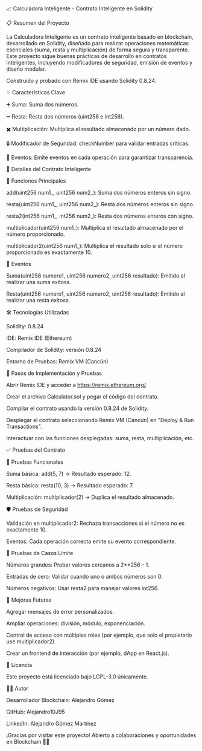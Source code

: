 📈 Calculadora Inteligente - Contrato Inteligente en Solidity

📋 Resumen del Proyecto

La Calculadora Inteligente es un contrato inteligente basado en blockchain, desarrollado en Solidity, diseñado para realizar operaciones matemáticas esenciales (suma, resta y multiplicación) de forma segura y transparente.
Este proyecto sigue buenas prácticas de desarrollo en contratos inteligentes, incluyendo modificadores de seguridad, emisión de eventos y diseño modular.

Construido y probado con Remix IDE usando Solidity 0.8.24.

✨ Características Clave

➕ Suma: Suma dos números.

➖ Resta: Resta dos números (uint256 e int256).

✖️ Multiplicación: Multiplica el resultado almacenado por un número dado.

🔒 Modificador de Seguridad: checkNumber para validar entradas críticas.

🧩 Eventos: Emite eventos en cada operación para garantizar transparencia.



🧠 Detalles del Contrato Inteligente


🔹 Funciones Principales



add(uint256 num1_, uint256 num2_): Suma dos números enteros sin signo.


resta(uint256 num1_, uint256 num2_): Resta dos números enteros sin signo.


resta2(int256 num1_, int256 num2_): Resta dos números enteros con signo.


multiplicador(uint256 num1_): Multiplica el resultado almacenado por el número proporcionado.


multiplicador2(uint256 num1_): Multiplica el resultado solo si el número proporcionado es exactamente 10.



🔹 Eventos

Suma(uint256 numero1, uint256 numero2, uint256 resultado): Emitido al realizar una suma exitosa.


Resta(uint256 numero1, uint256 numero2, uint256 resultado): Emitido al realizar una resta exitosa.



🛠️ Tecnologías Utilizadas


Solidity: 0.8.24

IDE: Remix IDE (Ethereum)

Compilador de Solidity: versión 0.8.24

Entorno de Pruebas: Remix VM (Cancún)



🚀 Pasos de Implementación y Pruebas


Abrir Remix IDE y acceder a https://remix.ethereum.org/.

Crear el archivo Calculator.sol y pegar el código del contrato.

Compilar el contrato usando la versión 0.8.24 de Solidity.

Desplegar el contrato seleccionando Remix VM (Cancún) en "Deploy & Run Transactions".

Interactuar con las funciones desplegadas: suma, resta, multiplicación, etc.



✅ Pruebas del Contrato

🧪 Pruebas Funcionales

Suma básica: add(5, 7) → Resultado esperado: 12.

Resta básica: resta(10, 3) → Resultado esperado: 7.

Multiplicación: multiplicador(2) → Duplica el resultado almacenado.



🛡️ Pruebas de Seguridad

Validación en multiplicador2: Rechaza transacciones si el número no es exactamente 10.

Eventos: Cada operación correcta emite su evento correspondiente.



🧪 Pruebas de Casos Límite

Números grandes: Probar valores cercanos a 2**256 - 1.

Entradas de cero: Validar cuando uno o ambos números son 0.

Números negativos: Usar resta2 para manejar valores int256.


🔮 Mejoras Futuras

Agregar mensajes de error personalizados.

Ampliar operaciones: división, módulo, exponenciación.

Control de acceso con múltiples roles (por ejemplo, que solo el propietario use multiplicador2).

Crear un frontend de interacción (por ejemplo, dApp en React.js).



📜 Licencia

Este proyecto está licenciado bajo LGPL-3.0 únicamente.


👨‍💻 Autor

Desarrollador Blockchain: Alejandro Gómez


GitHub: Alejandro10J95


LinkedIn: Alejandro Gómez Martínez


¡Gracias por visitar este proyecto!
Abierto a colaboraciones y oportunidades en Blockchain 🚀🔥
